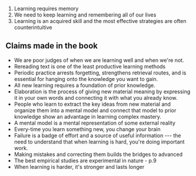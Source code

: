 1. Learning requires memory
2. We need to keep learning and remembering all of our lives 
3. Learning is an acquired skill and the most effective strategies are often counterintuitive 

## Claims made in the book

- We are poor judges of when we are learning well and when we're not.
- Rereading text is one of the least productive learning methods
- Periodic practice arrests forgetting, strengthens retrieval routes, and is essential for hanging onto the knowledge you want to gain.
- All new learning requires a foundation of prior knowledge.
- Elaboration is the process of giving new material meaning by expressing it in your own words and connecting it with what you already know.
- People who learn to extract the key ideas from new material and organize them into a mental model and connect that model to prior knowledge show an advantage in learning complex mastery.
- A mental model is a mental representation of some external reality
- Every-time you learn something new, you change your brain
- Failure is a badge of effort and a source of useful information --- the need to understand that when learning is hard, you're doing important work.
- Making mistakes and correcting them builds the bridges to advanced
- The best empirical studies are experimental in nature - p.9
- When learning is harder, it's stronger and lasts longer
